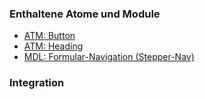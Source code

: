 ### Enthaltene Atome und Module
* [ATM: Button](../../atoms/button/button.html)
* [ATM: Heading](../../atoms/headings/headings.html)
* [MDL: Formular-Navigation (Stepper-Nav)](../stepper_navigation/stepper_navigation.html)
 
### Integration
 

